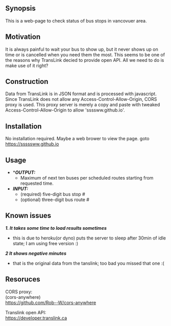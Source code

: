 ## Synopsis

This is a web-page to check status of bus stops in vancovuer area.

## Motivation

It is always painful to wait your bus to show up, but it never shows up on time or is cancelled when you need them the most.
This seems to be one of the reasons why TransLink decied to provide open API.
All we need to do is make use of it right?

## Construction

Data from TransLink is in JSON format and is processed with javascript.
Since TransLink does not allow any Access-Control-Allow-Origin, CORS proxy is used.
This proxy server is merely a copy and paste with tweaked Access-Control-Allow-Origin to allow 'ssssww.github.io'.

## Installation

No installation required.
Maybe a web brower to view the page.
goto https://sssssww.github.io

## Usage

- ****OUTPUT:***
    - Maximum of next ten buses per scheduled routes starting from requested time.
- ***INPUT:***
    - (required) five-digit bus stop #
    - (optional) three-digit bus route #


## Known issues

***1. It takes some time to load results sometimes***
  * this is due to heroku(or dyno) puts the server to sleep after 30min of idle state; I am using free version :)

***2 It shows negative minutes***
  * that is the original data from the tanslink; too bad you missed that one :(
  

## Resoruces

CORS proxy:  
  (cors-anywhere)  
  https://github.com/Rob--W/cors-anywhere
  
Translink open API:  
  https://developer.translink.ca
